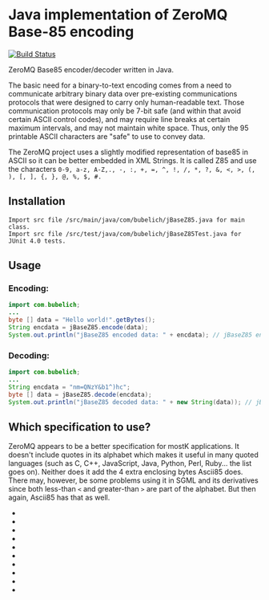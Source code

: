 # Java implementation of ZeroMQ Base-85 encoding
[![Build Status](https://travis-ci.org/thesimj/jBaseZ85.png?branch=master)](https://travis-ci.org/thesimj/jBaseZ85)

ZeroMQ Base85 encoder/decoder written in Java.

The basic need for a binary-to-text encoding comes from a need to communicate arbitrary binary data over pre-existing 
communications protocols that were designed to carry only human-readable text. Those communication protocols may only 
be 7-bit safe (and within that avoid certain ASCII control codes), and may require line breaks at certain maximum 
intervals, and may not maintain white space. Thus, only the 95 printable ASCII characters are "safe" to use to convey data.

The ZeroMQ project uses a slightly modified representation of base85 in ASCII so it can be better embedded 
in XML Strings. It is called Z85 and use the characters 
``0-9, a-z, A-Z,., -, :, +, =, ^, !, /, *, ?, &, <, >, (, ), [, ], {, }, @, %, $, #.``

## Installation

```
Import src file /src/main/java/com/bubelich/jBaseZ85.java for main class.
Import src file /src/test/java/com/bubelich/jBaseZ85Test.java for JUnit 4.0 tests.
```

## Usage

### Encoding:

```java
import com.bubelich;
...
byte [] data = "Hello world!".getBytes();
String encdata = jBaseZ85.encode(data);
System.out.println("jBaseZ85 encoded data: " + encdata); // jBaseZ85 encoded data: nm=QNzY&b1^)hc
```

### Decoding:

```java
import com.bubelich;
...
String encdata = "nm=QNzY&b1^)hc";
byte [] data = jBaseZ85.decode(encdata);
System.out.println("jBaseZ85 decoded data: " + new String(data)); // jBaseZ85 decoded data: Hello World
```

## Which specification to use?

ZeroMQ appears to be a better specification for mostK applications. It doesn't
include quotes in its alphabet which makes it useful in many quoted languages
(such as C, C++, JavaScript, Java, Python, Perl, Ruby... the list goes on).
Neither does it add the 4 extra enclosing bytes Ascii85 does.  There may,
however, be some problems using it in SGML and its derivatives since
both less-than `<` and greater-than `>` are part of the alphabet. But
then again, Ascii85 has that as well.

* [Base64]: http://en.wikipedia.org/wiki/Base64
* [Base85]: http://en.wikipedia.org/wiki/Ascii85
* [NodeBuffer]: http://nodejs.org/api/buffer.html
* [NodeBufferToString]: http://nodejs.org/api/buffer.html#buffer_buf_tostring_encoding_start_end
* [Base85ZeroMQ]: http://rfc.zeromq.org/spec:32
* [Base85IPv6]: http://tools.ietf.org/html/rfc1924
* [JSCompare]: http://stackoverflow.com/questions/359494/does-it-matter-which-equals-operator-vs-i-use-in-javascript-comparisons
* [SGML]: https://en.wikipedia.org/wiki/Standard_Generalized_Markup_Language
* [JavaScriptIPv6]: https://github.com/beaugunderson/javascript-ipv6
* [nodejs]: https://github.com/noseglid/base85
